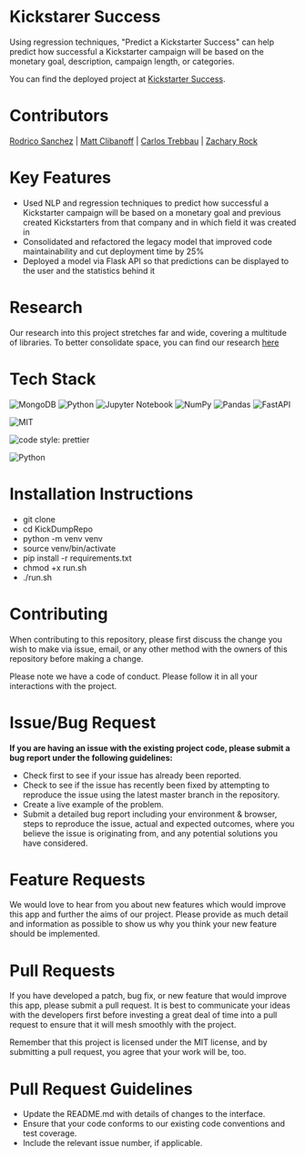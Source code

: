 # Kickstarer Success
Using regression techniques, "Predict a Kickstarter Success" can help predict how successful a Kickstarter campaign will be based on the monetary goal, 
description, campaign length, or categories.

You can find the deployed project at [Kickstarter Success](https://tokickornottokick.herokuapp.com/).


# Contributors
[Rodrico Sanchez](https://github.com/rodricobsanchez) | [Matt Clibanoff](https://github.com/mattclibanoff) | [Carlos Trebbau](https://github.com/Carlos-Trebbau) | [Zachary Rock](https://github.com/ZacharyRock)

# Key Features
- Used NLP and regression techniques to predict how successful a Kickstarter campaign will be based on a monetary goal and previous created Kickstarters 
from that company and in which field it was created in
- Consolidated and refactored the legacy model that improved code maintainability and cut deployment time by 25%
- Deployed a model via Flask API so that predictions can be displayed to the user and the statistics behind it

# Research
Our research into this project stretches far and wide, covering a multitude of libraries. To better consolidate space, you can find our research [here](https://github.com/KickDumpRepo/FilesAndCode)

# Tech Stack
![MongoDB](https://img.shields.io/badge/MongoDB-%234ea94b.svg?style=for-the-badge&logo=mongodb&logoColor=white)
![Python](https://img.shields.io/badge/python-3670A0?style=for-the-badge&logo=python&logoColor=ffdd54)
![Jupyter Notebook](https://img.shields.io/badge/jupyter-%23FA0F00.svg?style=for-the-badge&logo=jupyter&logoColor=white)
![NumPy](https://img.shields.io/badge/numpy-%23013243.svg?style=for-the-badge&logo=numpy&logoColor=white)
![Pandas](https://img.shields.io/badge/pandas-%23150458.svg?style=for-the-badge&logo=pandas&logoColor=white)
![FastAPI](https://img.shields.io/badge/FastAPI-005571?style=for-the-badge&logo=fastapi)

![MIT](https://img.shields.io/packagist/l/doctrine/orm.svg)  

![code style: prettier](https://img.shields.io/badge/code_style-prettier-ff69b4.svg?style=flat-square) 

![Python](https://img.shields.io/pypi/pyversions/VS)

# Installation Instructions
- git clone <DS Repo URL>
- cd KickDumpRepo
- python -m venv venv
- source venv/bin/activate
- pip install -r requirements.txt
- chmod +x run.sh
- ./run.sh

# Contributing
When contributing to this repository, please first discuss the change you wish to make via issue, email, or any other method with the owners of this repository before making a change.

Please note we have a code of conduct. Please follow it in all your interactions with the project.

# Issue/Bug Request
**If you are having an issue with the existing project code, please submit a bug report under the following guidelines:**

- Check first to see if your issue has already been reported.
- Check to see if the issue has recently been fixed by attempting to reproduce the issue using the latest master branch in the repository.
- Create a live example of the problem.
- Submit a detailed bug report including your environment & browser, steps to reproduce the issue, actual and expected outcomes, where you believe the issue is originating from, and any potential solutions you have considered.

# Feature Requests
We would love to hear from you about new features which would improve this app and further the aims of our project. Please provide as much detail and information as possible to show us why you think your new feature should be implemented.

# Pull Requests
If you have developed a patch, bug fix, or new feature that would improve this app, please submit a pull request. It is best to communicate your ideas with the developers first before investing a great deal of time into a pull request to ensure that it will mesh smoothly with the project.

Remember that this project is licensed under the MIT license, and by submitting a pull request, you agree that your work will be, too.

# Pull Request Guidelines
- Update the README.md with details of changes to the interface.
- Ensure that your code conforms to our existing code conventions and test coverage.
- Include the relevant issue number, if applicable.
